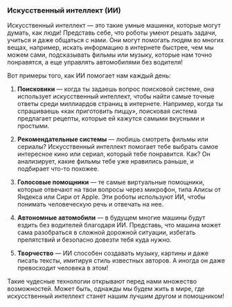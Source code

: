 ### Искусственный интеллект (ИИ)

Искусственный интеллект — это такие умные машинки, которые могут думать, как люди! Представь себе, что роботы умеют решать задачи, учиться и даже общаться с нами. Они могут помогать людям во многих вещах, например, искать информацию в интернете быстрее, чем мы можем сами, подсказывать фильмы или музыку, которые нам точно понравятся, а еще управлять автомобилями без водителя!

Вот примеры того, как ИИ помогает нам каждый день:

1. **Поисковики** — когда ты задаешь вопрос поисковой системе, она использует искусственный интеллект, чтобы найти самые точные ответы среди миллиардов страниц в интернете. Например, когда ты спрашиваешь «как приготовить пиццу», поисковая система предлагает рецепты, которые ей кажутся самыми вкусными и простыми.
   
2. **Рекомендательные системы** — любишь смотреть фильмы или сериалы? Искусственный интеллект помогает тебе выбрать самое интересное кино или сериал, который тебе понравится. Как? Он анализирует, какие фильмы тебе уже нравились раньше, и подбирает что-то похожее.

3. **Голосовые помощники** — те самые виртуальные помощники, которые отвечают на твои вопросы через микрофон, типа Алисы от Яндекса или Сири от Apple. Эти роботы используют ИИ, чтобы понимать человеческую речь и отвечать на нее.

4. **Автономные автомобили** — в будущем многие машины будут ездить без водителей благодаря ИИ. Представь, что машина может сама разобраться в сложной дорожной ситуации, избегать препятствий и безопасно довезти тебя куда нужно.

5. **Творчество** — ИИ способен создавать музыку, картины и даже писать тексты, имитируя стиль известных авторов. А иногда он даже превосходит человека в этом!

Такие чудесные технологии открывают перед нами множество возможностей. Может быть, однажды мы будем жить в мире, где искусственный интеллект станет нашим лучшим другом и помощником!